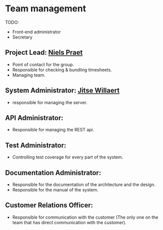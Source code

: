 # Team management

TODO:
- Front-end administrator
- Secretary

## Project Lead: [Niels Praet](https://github.com/NielsPraet)
- Point of contact for the group.
- Responsible for checking & bundling timesheets.
- Managing team.

## System Administrator: [Jitse Willaert](https://github.com/NinjaJay)
- responsible for managing the server.

## API Administrator:
- Responsible for managing the REST api.

## Test Administrator:
- Controlling test coverage for every part of the system.

## Documentation Administrator: 
- Responsible for the documentation of the architecture and the design.
- Responsible for the manual of the system.

## Customer Relations Officer:
- Responsible for communication with the customer (The only one on the team that has direct communication with the customer).